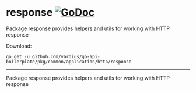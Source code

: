 # response [![GoDoc](https://godoc.org/github.com/vardius/go-api-boilerplate/pkg/common/application/http/response?status.svg)](https://godoc.org/github.com/vardius/go-api-boilerplate/pkg/common/application/http/response)
Package response provides helpers and utils for working with HTTP response

Download:
```shell
go get -u github.com/vardius/go-api-boilerplate/pkg/common/application/http/response
```

* * *
Package response provides helpers and utils for working with HTTP response

